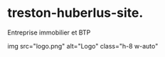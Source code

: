 # treston-huberlus-site.
Entreprise immobilier et BTP

img src="logo.png" alt="Logo" class="h-8 w-auto"